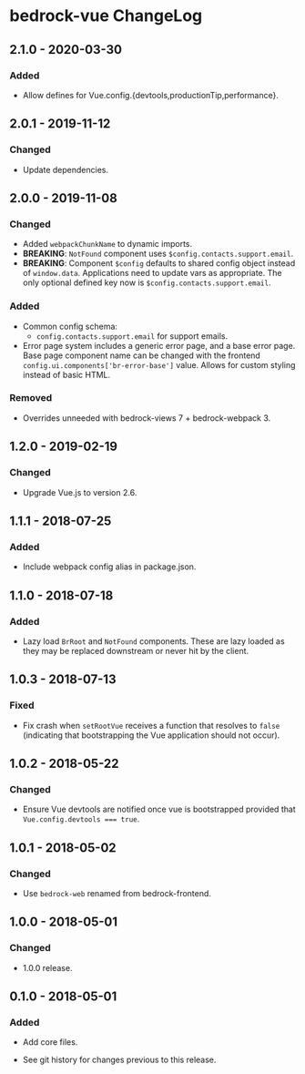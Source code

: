 # bedrock-vue ChangeLog

## 2.1.0 - 2020-03-30

### Added
- Allow defines for Vue.config.{devtools,productionTip,performance}.

## 2.0.1 - 2019-11-12

### Changed
- Update dependencies.

## 2.0.0 - 2019-11-08

### Changed
- Added `webpackChunkName` to dynamic imports.
- **BREAKING**: `NotFound` component uses `$config.contacts.support.email`.
- **BREAKING**: Component `$config` defaults to shared config object instead of
  `window.data`. Applications need to update vars as appropriate. The only
  optional defined key now is `$config.contacts.support.email`.

### Added
- Common config schema:
  - `config.contacts.support.email` for support emails.
- Error page system includes a generic error page, and a base error page. Base
  page component name can be changed with the frontend
  `config.ui.components['br-error-base']` value. Allows for custom styling
  instead of basic HTML.

### Removed
- Overrides unneeded with bedrock-views 7 + bedrock-webpack 3.

## 1.2.0 - 2019-02-19

### Changed
- Upgrade Vue.js to version 2.6.

## 1.1.1 - 2018-07-25

### Added
- Include webpack config alias in package.json.

## 1.1.0 - 2018-07-18

### Added
- Lazy load `BrRoot` and `NotFound` components. These
  are lazy loaded as they may be replaced downstream
  or never hit by the client.

## 1.0.3 - 2018-07-13

### Fixed
- Fix crash when `setRootVue` receives a function that
  resolves to `false` (indicating that bootstrapping the Vue
  application should not occur).

## 1.0.2 - 2018-05-22

### Changed
- Ensure Vue devtools are notified once vue is bootstrapped
  provided that `Vue.config.devtools === true`.

## 1.0.1 - 2018-05-02

### Changed
- Use `bedrock-web` renamed from bedrock-frontend.

## 1.0.0 - 2018-05-01

### Changed
- 1.0.0 release.

## 0.1.0 - 2018-05-01

### Added
- Add core files.

- See git history for changes previous to this release.
